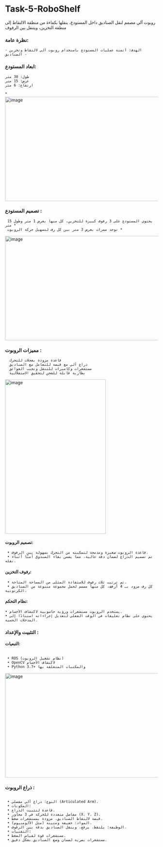 # Task-5-RoboShelf

روبوت آلي مصمم لنقل الصناديق داخل المستودع، ينقلها بكفاءة من منطقة الالتقاط إلى منطقة التخزين، ويتنقل بين الرفوف

### نظرة عامة:

```
- الهدف: أتمتة عمليات المستودع باستخدام روبوت آلي لالتقاط وتخزين الصناديق -
```
### ابعاد المستودع:

```
طول: 30 متر
عرض: 15 متر
ارتفاع: 6 متر
```
 "<img width="553" height="344" alt="image" src="https://github.com/user-attachments/assets/5969854e-d699-4b94-82ad-31e0eb57dc36" />


### تصميم المستودع :

```
 يحتوي المستودع على 3 رفوف كبيرة للتخزين، كل منها بعرض 1 متر وطول 15 متر *
 توجد ممرات بعرض 3 متر بين كل رف لتسهيل حركة الروبوت *

```
<img width="553" height="344" alt="image" src="https://github.com/user-attachments/assets/6ccc6a58-473d-4751-96b2-96366edf23f4" />

### مميزات الروبوت :

```
  قاعدة مزودة بعجلات للتحرك
  ذراع آلي مع قبضة للتعامل مع الصناديق
  مستشعرات وكاميرات للتنقل وتجنب العوائق
  بطارية قابلة للشحن لتحقيق الاستقلالية
```
<img width="332" height="509" alt="image" src="https://github.com/user-attachments/assets/980f04b5-8b22-4370-9214-69a9033f976e" />



 

#### تصميم الروبوت:
```
 • قاعدة الروبوت صغيرة ومدمجة لتمكينه من التحرك بسهولة بين الرفوف.
 • تم تصميم الذراع لضمان دقة عالية، مما يضمن بقاء الصندوق آمنًا أثناء نقله.
```

 #### رفوف التخزين:
```
 • تم ترتيب ثلاث رفوف للاستفادة المثلى من المساحة المتاحة.
 • كل رف مزود بـ 4 أرفف، كل منها مصمم لحمل مجموعة متنوعة من الصناديق الكرتونية.
 ```

 #### نظام التحكم:
 ```
 • يستخدم الروبوت مستشعرات ورؤية حاسوبية لاكتشاف الأجسام.
 • يحتوي على نظام تعليقات في الوقت الفعلي لتعديل إجراءاته استنادًا إلى المدخلات الحسية.
```
### التثبيت والإعداد :


#### التبعيات:
```

 • ROS (نظام تشغيل الروبوت)
 • OpenCV لاكتشاف الأجسام
 • Python 3.7+ والمكتبات المتعلقة بها
```

                           
<img width="553" height="344" alt="image" src="https://github.com/user-attachments/assets/e582ed42-081e-4d18-95fd-6c7c64249b94" />



### ذراع الروبوت :
```

 • النوع: ذراع آلي مفصلي (Articulated Arm).
 • المكونات:
 • قاعدة لتثبيت الذراع.
 • مفاصل متعددة للحركة في 3 محاور (X، Y، Z).
 • قبضة لالتقاط الصناديق، مزودة بمستشعرات ضغط.
 • المواد: خفيفة ومتينة (مثل الألومنيوم).
 • الوظيفة: يلتقط، يرفع، وينقل الصناديق بدقة بين الرفوف.
 • التقنيات:
 • مستشعرات قوة لقياس الضغط.
 • مستشعرات بصرية لضمان وضع الصناديق بشكل دقيق.
```
